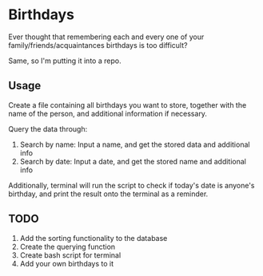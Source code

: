 # Birthdays

Ever thought that remembering each and every one of your family/friends/acquaintances birthdays is too difficult?

Same, so I'm putting it into a repo.

## Usage

Create a file containing all birthdays you want to store, together with the name of the person, and additional information if necessary.

Query the data through:

1. Search by name: Input a name, and get the stored data and additional info
2. Search by date: Input a date, and get the stored name and additional info

Additionally, terminal will run the script to check if today's date is anyone's birthday, and print the result onto the terminal as a reminder.

## TODO

1. Add the sorting functionality to the database
2. Create the querying function
3. Create bash script for terminal
4. Add your own birthdays to it
